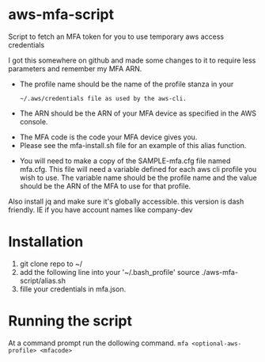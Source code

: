 # aws-mfa-script
Script to fetch an MFA token for you to use temporary aws access credentials

I got this somewhere on github and made some changes to it to require 
less parameters and remember my MFA ARN.  

  * The profile name should be the name of the profile stanza in your 
     ~~~~
     ~/.aws/credentials file as used by the aws-cli.
     ~~~~
  * The ARN should be the ARN of your MFA device as specified in the AWS console.
  - The MFA code is the code your MFA device gives you.
  - Please see the mfa-install.sh file for an example of this alias function.
  * You will need to make a copy of the SAMPLE-mfa.cfg file named mfa.cfg. This file will need a variable defined for each aws cli profile you wish to use. The variable name should be the profile name and the value should be the ARN of the MFA to use for that profile. 

Also install jq and make sure it's globally accessible. this version is dash friendly. IE if you have account names like company-dev

# Installation
 1. git clone repo to ~/
 2. add the following line into your '~/.bash_profile' source ./aws-mfa-script/alias.sh
 3. fille your credentials in mfa.json.

# Running the script
At a command prompt run the dollowing command.
```mfa <optional-aws-profile> <mfacode>```
